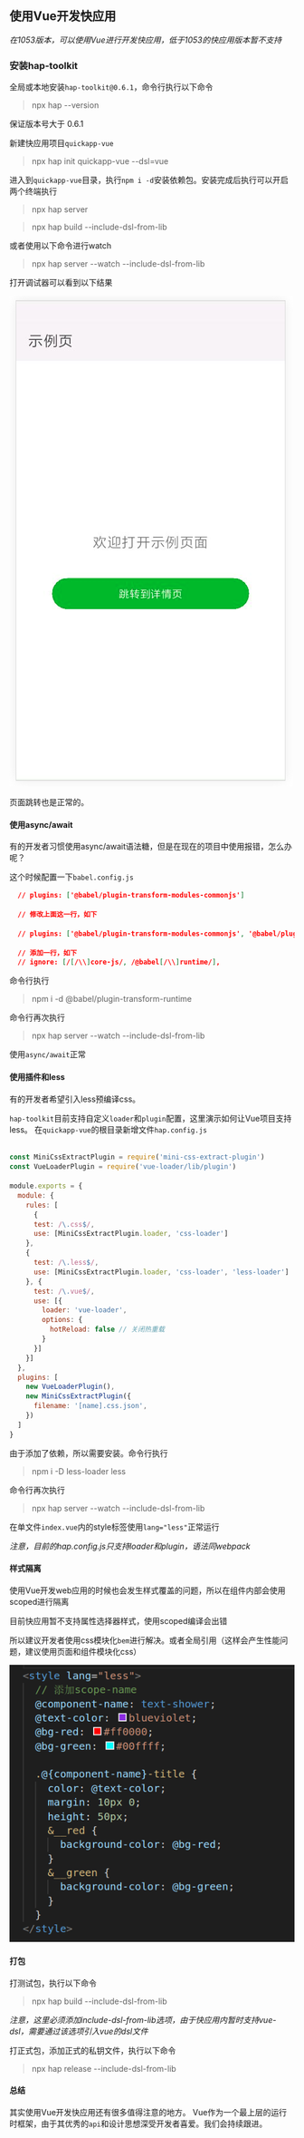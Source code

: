 ## 使用Vue开发快应用

*在1053版本，可以使用Vue进行开发快应用，低于1053的快应用版本暂不支持*

### 安装hap-toolkit

全局或本地安装`hap-toolkit@0.6.1`，命令行执行以下命令

> npx hap --version

保证版本号大于 0.6.1

新建快应用项目`quickapp-vue`

> npx hap init quickapp-vue --dsl=vue

进入到`quickapp-vue`目录，执行`npm i -d`安装依赖包。安装完成后执行可以开启两个终端执行

> npx hap server

> npx hap build --include-dsl-from-lib

或者使用以下命令进行watch

> npx hap server --watch --include-dsl-from-lib

打开调试器可以看到以下结果

![](./img/1.png)

页面跳转也是正常的。

#### 使用async/await
有的开发者习惯使用async/await语法糖，但是在现在的项目中使用报错，怎么办呢？

这个时候配置一下`babel.config.js`

```json
  // plugins: ['@babel/plugin-transform-modules-commonjs']
  
  // 修改上面这一行，如下
  
  // plugins: ['@babel/plugin-transform-modules-commonjs', '@babel/plugin-transform-runtime'],

  // 添加一行，如下
  // ignore: [/[/\\]core-js/, /@babel[/\\]runtime/],

```
命令行执行
> npm i -d @babel/plugin-transform-runtime

命令行再次执行
> npx hap server --watch --include-dsl-from-lib

使用`async/await`正常

#### 使用插件和less

有的开发者希望引入less预编译css。

`hap-toolkit`目前支持自定义`loader`和`plugin`配置，这里演示如何让Vue项目支持less。
在`quickapp-vue`的根目录新增文件`hap.config.js`

```javascript

const MiniCssExtractPlugin = require('mini-css-extract-plugin')
const VueLoaderPlugin = require('vue-loader/lib/plugin')

module.exports = {
  module: {
    rules: [
      {
      test: /\.css$/,
      use: [MiniCssExtractPlugin.loader, 'css-loader']
    }, 
    {
      test: /\.less$/,
      use: [MiniCssExtractPlugin.loader, 'css-loader', 'less-loader']
    }, {
      test: /\.vue$/,
      use: [{
        loader: 'vue-loader',
        options: {
          hotReload: false // 关闭热重载
        }
      }]
    }]
  },
  plugins: [
    new VueLoaderPlugin(),
    new MiniCssExtractPlugin({
      filename: '[name].css.json',
    })
  ]
}

```
由于添加了依赖，所以需要安装。命令行执行

> npm i -D less-loader less

命令行再次执行
> npx hap server --watch --include-dsl-from-lib

在单文件`index.vue`内的style标签使用`lang="less"`正常运行

*注意，目前的hap.config.js只支持loader和plugin，语法同webpack*

#### 样式隔离

使用Vue开发web应用的时候也会发生样式覆盖的问题，所以在组件内部会使用scoped进行隔离

目前快应用暂不支持属性选择器样式，使用scoped编译会出错

所以建议开发者使用css模块化`bem`进行解决。或者全局引用（这样会产生性能问题，建议使用页面和组件模块化css）

![](./img/2.png)

#### 打包

打测试包，执行以下命令

> npx hap build --include-dsl-from-lib

*注意，这里必须添加include-dsl-from-lib选项，由于快应用内暂时支持vue-dsl，需要通过该选项引入vue的dsl文件*

打正式包，添加正式的私钥文件，执行以下命令

> npx hap release --include-dsl-from-lib

#### 总结

其实使用Vue开发快应用还有很多值得注意的地方。
Vue作为一个最上层的运行时框架，由于其优秀的`api`和设计思想深受开发者喜爱。我们会持续跟进。